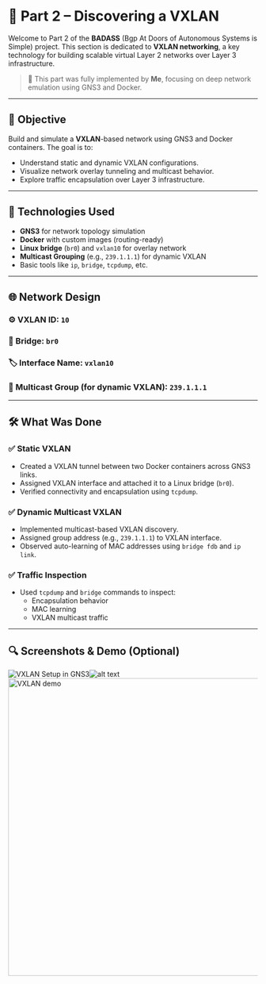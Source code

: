 # 🔄 Part 2 – Discovering a VXLAN

Welcome to Part 2 of the **BADASS** (Bgp At Doors of Autonomous Systems is Simple) project. This section is dedicated to **VXLAN networking**, a key technology for building scalable virtual Layer 2 networks over Layer 3 infrastructure.

> 🧠 This part was fully implemented by **Me**, focusing on deep network emulation using GNS3 and Docker.

---

## 🎯 Objective

Build and simulate a **VXLAN**-based network using GNS3 and Docker containers. The goal is to:
- Understand static and dynamic VXLAN configurations.
- Visualize network overlay tunneling and multicast behavior.
- Explore traffic encapsulation over Layer 3 infrastructure.

---

## 🧱 Technologies Used

- **GNS3** for network topology simulation
- **Docker** with custom images (routing-ready)
- **Linux bridge** (`br0`) and `vxlan10` for overlay network
- **Multicast Grouping** (e.g., `239.1.1.1`) for dynamic VXLAN
- Basic tools like `ip`, `bridge`, `tcpdump`, etc.

---

## 🌐 Network Design

### ⚙️ VXLAN ID: `10`
### 🔗 Bridge: `br0`
### 🏷️ Interface Name: `vxlan10`
### 📡 Multicast Group (for dynamic VXLAN): `239.1.1.1`

---

## 🛠️ What Was Done

### ✅ Static VXLAN
- Created a VXLAN tunnel between two Docker containers across GNS3 links.
- Assigned VXLAN interface and attached it to a Linux bridge (`br0`).
- Verified connectivity and encapsulation using `tcpdump`.

### ✅ Dynamic Multicast VXLAN
- Implemented multicast-based VXLAN discovery.
- Assigned group address (e.g., `239.1.1.1`) to VXLAN interface.
- Observed auto-learning of MAC addresses using `bridge fdb` and `ip link`.

### ✅ Traffic Inspection
- Used `tcpdump` and `bridge` commands to inspect:
  - Encapsulation behavior
  - MAC learning
  - VXLAN multicast traffic

---

## 🔍 Screenshots & Demo (Optional)

![VXLAN Setup in GNS3](assets/vxlan-gns3-topology.png)![alt text](image.png)
<img src="assets/vxlan-gns3-topology.png" alt="VXLAN demo" width="600"/>



